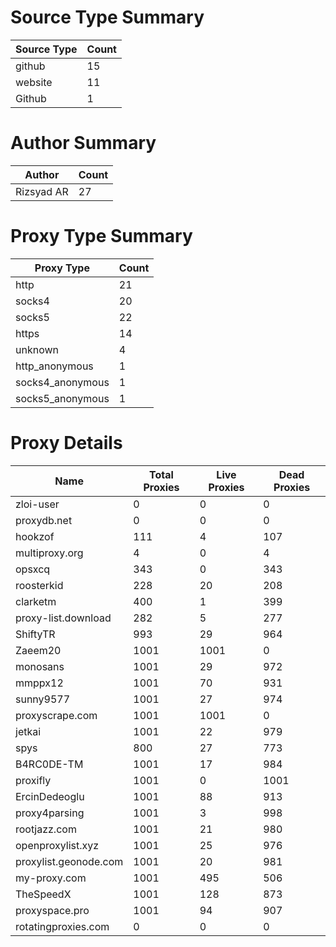 # Source Type Summary

| Source Type | Count |
|-------------|-------|
| github | 15 |
| website | 11 |
| Github | 1 |


# Author Summary

| Author | Count |
|--------|-------|
| Rizsyad AR | 27 |


# Proxy Type Summary

| Proxy Type | Count |
|------------|-------|
| http | 21 |
| socks4 | 20 |
| socks5 | 22 |
| https | 14 |
| unknown | 4 |
| http_anonymous | 1 |
| socks4_anonymous | 1 |
| socks5_anonymous | 1 |


# Proxy Details

| Name | Total Proxies | Live Proxies | Dead Proxies |
|------|---------------|--------------|---------------|
| zloi-user | 0 | 0 | 0 |
| proxydb.net | 0 | 0 | 0 |
| hookzof | 111 | 4 | 107 |
| multiproxy.org | 4 | 0 | 4 |
| opsxcq | 343 | 0 | 343 |
| roosterkid | 228 | 20 | 208 |
| clarketm | 400 | 1 | 399 |
| proxy-list.download | 282 | 5 | 277 |
| ShiftyTR | 993 | 29 | 964 |
| Zaeem20 | 1001 | 1001 | 0 |
| monosans | 1001 | 29 | 972 |
| mmppx12 | 1001 | 70 | 931 |
| sunny9577 | 1001 | 27 | 974 |
| proxyscrape.com | 1001 | 1001 | 0 |
| jetkai | 1001 | 22 | 979 |
| spys | 800 | 27 | 773 |
| B4RC0DE-TM | 1001 | 17 | 984 |
| proxifly | 1001 | 0 | 1001 |
| ErcinDedeoglu | 1001 | 88 | 913 |
| proxy4parsing | 1001 | 3 | 998 |
| rootjazz.com | 1001 | 21 | 980 |
| openproxylist.xyz | 1001 | 25 | 976 |
| proxylist.geonode.com | 1001 | 20 | 981 |
| my-proxy.com | 1001 | 495 | 506 |
| TheSpeedX | 1001 | 128 | 873 |
| proxyspace.pro | 1001 | 94 | 907 |
| rotatingproxies.com | 0 | 0 | 0 |
